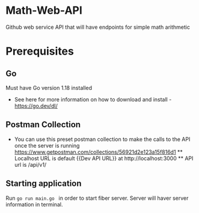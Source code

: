 # Math-Web-API
Github web service API that will have endpoints for simple math arithmetic

# Prerequisites

## Go
Must have Go version 1.18 installed
* See here for more information on how to download and install - https://go.dev/dl/

## Postman Collection
* You can use this preset postman collection to make the calls to the API once the server is running
https://www.getpostman.com/collections/56921d2e123a15f816d1
** Localhost URL is default {{Dev API URL}} at http://localhost:3000
** API url is /api/v1/

## Starting application
Run ```go run main.go ``` in order to start fiber server. Server will haver server information in terminal. 